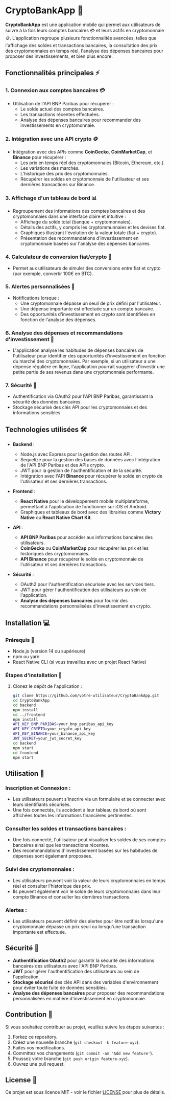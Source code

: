 # CryptoBankApp 🚀

**CryptoBankApp** est une application mobile qui permet aux utilisateurs de suivre à la fois leurs comptes bancaires 💳 et leurs actifs en cryptomonnaie 🪙. L'application regroupe plusieurs fonctionnalités avancées, telles que l'affichage des soldes et transactions bancaires, la consultation des prix des cryptomonnaies en temps réel, l'analyse des dépenses bancaires pour proposer des investissements, et bien plus encore.

## Fonctionnalités principales ⚡

### 1. **Connexion aux comptes bancaires** 💳
   - Utilisation de l'API BNP Paribas pour récupérer :
     - Le solde actuel des comptes bancaires.
     - Les transactions récentes effectuées.
     - Analyse des dépenses bancaires pour recommander des investissements en cryptomonnaie.

### 2. **Intégration avec une API crypto** 🪙
   - Intégration avec des APIs comme **CoinGecko**, **CoinMarketCap**, et **Binance** pour récupérer :
     - Les prix en temps réel des cryptomonnaies (Bitcoin, Ethereum, etc.).
     - Les variations des marchés.
     - L'historique des prix des cryptomonnaies.
     - Récupérer les soldes en cryptomonnaie de l'utilisateur et ses dernières transactions sur Binance.

### 3. **Affichage d'un tableau de bord** 📊
   - Regroupement des informations des comptes bancaires et des cryptomonnaies dans une interface claire et intuitive :
     - Affichage du solde total (banque + cryptomonnaies).
     - Détails des actifs, y compris les cryptommunnaies et les devises fiat.
     - Graphiques illustrant l'évolution de la valeur totale (fiat + crypto).
     - Présentation des recommandations d'investissement en cryptomonnaie basées sur l'analyse des dépenses bancaires.

### 4. **Calculateur de conversion fiat/crypto** 🔄
   - Permet aux utilisateurs de simuler des conversions entre fiat et crypto (par exemple, convertir 100€ en BTC).

### 5. **Alertes personnalisées 🔔**
   - Notifications lorsque :
     - Une cryptomonnaie dépasse un seuil de prix défini par l'utilisateur.
     - Une dépense importante est effectuée sur un compte bancaire.
     - Des opportunités d'investissement en crypto sont identifiées en fonction de l'analyse des dépenses.

### 6. **Analyse des dépenses et recommandations d'investissement** 💼
   - L'application analyse les habitudes de dépenses bancaires de l'utilisateur pour identifier des opportunités d'investissement en fonction du marché des cryptomonnaies. Par exemple, si un utilisateur a une dépense régulière en ligne, l'application pourrait suggérer d'investir une petite partie de ses revenus dans une cryptomonnaie performante.

### 7. **Sécurité 🔐**
   - Authentification via OAuth2 pour l'API BNP Paribas, garantissant la sécurité des données bancaires.
   - Stockage sécurisé des clés API pour les cryptomonnaies et des informations sensibles.

## Technologies utilisées 🛠️

- **Backend** :
  - Node.js avec Express pour la gestion des routes API.
  - Sequelize pour la gestion des bases de données avec l'intégration de l'API BNP Paribas et des APIs crypto.
  - JWT pour la gestion de l'authentification et de la sécurité.
  - Intégration avec l'API **Binance** pour récupérer le solde en crypto de l'utilisateur et ses dernières transactions.

- **Frontend** :
  - **React Native** pour le développement mobile multiplateforme, permettant à l'application de fonctionner sur iOS et Android.
  - Graphiques et tableaux de bord avec des librairies comme **Victory Native** ou **React Native Chart Kit**.

- **API** :
  - **API BNP Paribas** pour accéder aux informations bancaires des utilisateurs.
  - **CoinGecko** ou **CoinMarketCap** pour récupérer les prix et les historiques des cryptomonnaies.
  - **API Binance** pour récupérer le solde en cryptomonnaie de l'utilisateur et ses dernières transactions.

- **Sécurité** :
  - OAuth2 pour l'authentification sécurisée avec les services tiers.
  - JWT pour gérer l'authentification des utilisateurs au sein de l'application.
  - **Analyse des dépenses bancaires** pour fournir des recommandations personnalisées d'investissement en crypto.

## Installation 💻

### Prérequis 🔑
- Node.js (version 14 ou supérieure)
- npm ou yarn
- React Native CLI (si vous travaillez avec un projet React Native)

### Étapes d'installation 🚀

1. Clonez le dépôt de l'application :
   ```bash
   git clone https://github.com/votre-utilisateur/CryptoBankApp.git
   cd CryptoBankApp
   cd backend
   npm install
   cd ../frontend
   npm install
   API_KEY_BNP_PARIBAS=your_bnp_paribas_api_key
   API_KEY_CRYPTO=your_crypto_api_key
   API_KEY_BINANCE=your_binance_api_key
   JWT_SECRET=your_jwt_secret_key
   cd backend
   npm start
   cd frontend
   npm start

## Utilisation 📱

### Inscription et Connexion :
- Les utilisateurs peuvent s'inscrire via un formulaire et se connecter avec leurs identifiants sécurisés.
- Une fois connectés, ils accèdent à leur tableau de bord où sont affichées toutes les informations financières pertinentes.

### Consulter les soldes et transactions bancaires :
- Une fois connecté, l'utilisateur peut visualiser les soldes de ses comptes bancaires ainsi que les transactions récentes.
- Des recommandations d'investissement basées sur les habitudes de dépenses sont également proposées.

### Suivi des cryptomonnaies :
- Les utilisateurs peuvent voir la valeur de leurs cryptomonnaies en temps réel et consulter l'historique des prix.
- Ils peuvent également voir le solde de leurs cryptomonnaies dans leur compte Binance et consulter les dernières transactions.

### Alertes :
- Les utilisateurs peuvent définir des alertes pour être notifiés lorsqu'une cryptomonnaie dépasse un prix seuil ou lorsqu'une transaction importante est effectuée.

## Sécurité 🔐
- **Authentification OAuth2** pour garantir la sécurité des informations bancaires des utilisateurs avec l'API BNP Paribas.
- **JWT** pour gérer l'authentification des utilisateurs au sein de l'application.
- **Stockage sécurisé** des clés API dans des variables d'environnement pour éviter toute fuite de données sensibles.
- **Analyse des dépenses bancaires** pour proposer des recommandations personnalisées en matière d'investissement en cryptomonnaie.

## Contribution 💬
Si vous souhaitez contribuer au projet, veuillez suivre les étapes suivantes :

1. Forkez ce repository.
2. Créez une nouvelle branche (`git checkout -b feature-xyz`).
3. Faites vos modifications.
4. Committez vos changements (`git commit -am 'Add new feature'`).
5. Poussez votre branche (`git push origin feature-xyz`).
6. Ouvrez une pull request.

## License 📜
Ce projet est sous licence MIT - voir le fichier [LICENSE](LICENSE) pour plus de détails.

